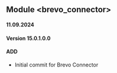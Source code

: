 ## Module <brevo_connector>
#### 11.09.2024
#### Version 15.0.1.0.0
#### ADD
- Initial commit for Brevo Connector
